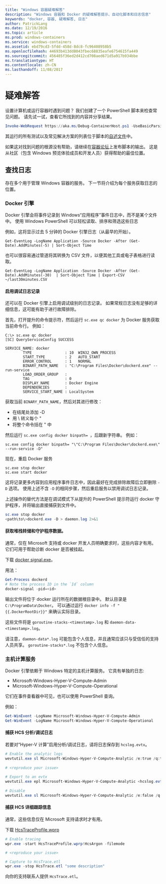 ```yaml
---
title: "Windows 容器疑难解答"
description: "Windows 容器和 Docker 的疑难解答提示、自动化脚本和日志信息"
keywords: "docker, 容器, 疑难解答, 日志"
author: PatrickLang
ms.date: 12/19/2016
ms.topic: article
ms.prod: windows-containers
ms.service: windows-containers
ms.assetid: ebd79cd3-5fdd-458d-8dc8-fc96408958b5
ms.openlocfilehash: 44693b413dd8043fbec68835eafe6754615fa449
ms.sourcegitcommit: 456485f36ed2d412cd708aed671d5a917b934bbe
ms.translationtype: HT
ms.contentlocale: zh-CN
ms.lasthandoff: 11/08/2017
---
```

# <a name="troubleshooting"></a>疑难解答

设置计算机或运行容器时遇到问题？ 我们创建了一个 PowerShell 脚本来检查常见问题。 请先试一试，查看它所找到的内容并分享结果。

```PowerShell
Invoke-WebRequest https://aka.ms/Debug-ContainerHost.ps1 -UseBasicParsing | Invoke-Expression
```
其运行的所有测试以及常见解决方案的列表位于脚本的[自述文件](https://github.com/Microsoft/Virtualization-Documentation/blob/live/windows-server-container-tools/Debug-ContainerHost/README.md)中。

如果这对找到问题的根源没有帮助，请继续在[容器论坛](https://social.msdn.microsoft.com/Forums/en-US/home?forum=windowscontainers)上发布脚本的输出。 这是从社区（包含 Windows 预览体验成员和开发人员）获得帮助的最佳位置。


## <a name="finding-logs"></a>查找日志
存在多个用于管理 Windows 容器的服务。 下一节将介绍为每个服务获取日志的位置。

### <a name="docker-engine"></a>Docker 引擎
Docker 引擎会将事件记录到 Windows“应用程序”事件日志中，而不是某个文件中。 使用 Windows PowerShell 可以轻松读取、排序和筛选这些日志

例如，这将显示过去 5 分钟的 Docker 引擎日志（从最早的开始）。

```
Get-EventLog -LogName Application -Source Docker -After (Get-Date).AddMinutes(-5) | Sort-Object Time 
```

也可以很容易通过管道将其转换为 CSV 文件，以便其他工具或电子表格进行读取。

```
Get-EventLog -LogName Application -Source Docker -After (Get-Date).AddMinutes(-30)  | Sort-Object Time | Export-CSV ~/last30minutes.CSV
```

#### <a name="enabling-debug-logging"></a>启用调试日志记录
还可以在 Docker 引擎上启用调试级别的日志记录。 如果常规日志没有足够的详细信息，这可能有助于进行故障排除。

首先，打开提升的命令提示符，然后运行 `sc.exe qc docker` 为 Docker 服务获取当前命令行。
例如：
```
C:\> sc.exe qc docker
[SC] QueryServiceConfig SUCCESS

SERVICE_NAME: docker
        TYPE               : 10  WIN32_OWN_PROCESS
        START_TYPE         : 2   AUTO_START
        ERROR_CONTROL      : 1   NORMAL
        BINARY_PATH_NAME   : "C:\Program Files\Docker\dockerd.exe" --run-service
        LOAD_ORDER_GROUP   :
        TAG                : 0
        DISPLAY_NAME       : Docker Engine
        DEPENDENCIES       :
        SERVICE_START_NAME : LocalSystem
```

获取当前 `BINARY_PATH_NAME`，然后对其进行修改：
- 在结尾处添加 -D
- 用 \ 转义每个 "
- 将整个命令括在 " 中

然后运行 `sc.exe config docker binpath= `，后跟新字符串。 例如： 
```
sc.exe config docker binpath= "\"C:\Program Files\Docker\dockerd.exe\" --run-service -D"
```


现在，重启 Docker 服务
```
sc.exe stop docker
sc.exe start docker
```

这将记录更多内容到应用程序事件日志中，因此最好在完成排除故障后立即删除 `-D` 选项。 使用上述不含 `-D` 的相同步骤，然后重启服务以禁用调试日志记录。

上述操作的替代方法是在调试模式下从提升的 PowerShell 提示符运行 docker 守护程序，并将输出直接捕获到文件中。
```PowerShell
sc.exe stop docker
<path\to\>dockerd.exe -D > daemon.log 2>&1
```

#### <a name="obtaining-stack-dump-and-daemon-data"></a>获取堆栈转储和守护程序数据。

通常，仅在 Microsoft 支持或 docker 开发人员明确要求时，这些内容才有用。 它们可用于帮助诊断 docker 是否被挂起。 

下载 [docker signal.exe](https://github.com/jhowardmsft/docker-signal)。

用法：
```PowerShell
Get-Process dockerd
# Note the process ID in the `Id` column
docker-signal -pid=<id>
```

输出文件将位于 docker 运行所在的数据根目录中。 默认目录是 `C:\ProgramData\Docker`。 可以通过运行 `docker info -f "{{.DockerRootDir}}"` 来确认实际目录。

这些文件将是 `goroutine-stacks-<timestamp>.log` 和 `daemon-data-<timestamp>.log`。

请注意，`daemon-data*.log` 可能包含个人信息，并且通常应该只与受信任的支持人员共享。 `goroutine-stacks*.log` 不包含个人信息。


### <a name="host-compute-service"></a>主机计算服务
Docker 引擎依赖于 Windows 特定的主机计算服务。 它具有单独的日志: 
- Microsoft-Windows-Hyper-V-Compute-Admin
- Microsoft-Windows-Hyper-V-Compute-Operational

它们在事件查看器中可见，也可以使用 PowerShell 查询。

例如：
```PowerShell
Get-WinEvent -LogName Microsoft-Windows-Hyper-V-Compute-Admin
Get-WinEvent -LogName Microsoft-Windows-Hyper-V-Compute-Operational 
```

#### <a name="capturing-hcs-analyticdebug-logs"></a>捕获 HCS 分析/调试日志

若要对“Hyper-V 计算”启用分析/调试日志，请将日志保存到 `hcslog.evtx`。

```PowerShell
# Enable the analytic logs
wevtutil.exe sl Microsoft-Windows-Hyper-V-Compute-Analytic /e:true /q:true
     
# <reproduce your issue>
     
# Export to an evtx
wevtutil.exe epl Microsoft-Windows-Hyper-V-Compute-Analytic <hcslog.evtx>
     
# Disable
wevtutil.exe sl Microsoft-Windows-Hyper-V-Compute-Analytic /e:false /q:true
```

#### <a name="capturing-hcs-verbose-tracing"></a>捕获 HCS 详细跟踪信息

通常，这些信息仅在 Microsoft 支持请求时才有用。 

下载 [HcsTraceProfile.wprp](https://gist.github.com/jhowardmsft/71b37956df0b4248087c3849b97d8a71)

```PowerShell
# Enable tracing
wpr.exe -start HcsTraceProfile.wprp!HcsArgon -filemode

# <reproduce your issue>

# Capture to HcsTrace.etl
wpr.exe -stop HcsTrace.etl "some description"
```

向你的支持联系人提供 `HcsTrace.etl`。

